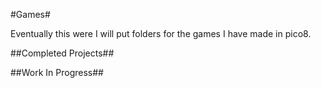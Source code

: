 #Games#

Eventually this were I will put folders for the games I have made in pico8.


##Completed Projects##



##Work In Progress##

